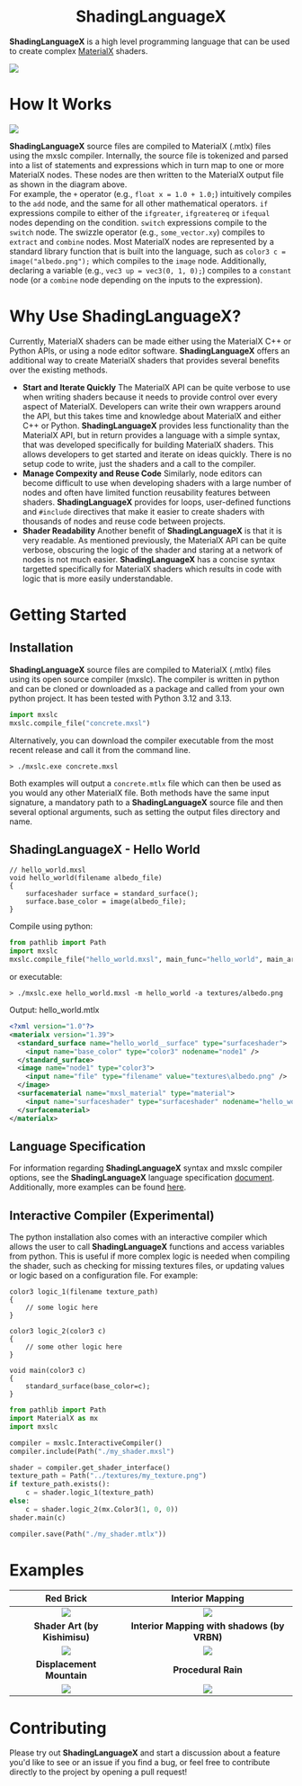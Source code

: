 
<h1 align="center">ShadingLanguageX</h1>

__ShadingLanguageX__ is a high level programming language that can be used to create complex [MaterialX](https://materialx.org/) shaders.  
  
![](examples/screenshots/readme_example.png)


# How It Works
![](examples/screenshots/howitworks.jpg)  

__ShadingLanguageX__ source files are compiled to MaterialX (.mtlx) files using the mxslc compiler. Internally, the source file is tokenized and parsed into a list of statements and expressions which in turn map to one or more MaterialX nodes. These nodes are then written to the MaterialX output file as shown in the diagram above.  
For example, the `+` operator (e.g., `float x = 1.0 + 1.0;`) intuitively compiles to the `add` node, and the same for all other mathematical operators. `if` expressions compile to either of the `ifgreater`, `ifgreatereq` or `ifequal` nodes depending on the condition. `switch` expressions compile to the `switch` node. The swizzle operator (e.g., `some_vector.xy`) compiles to `extract` and `combine` nodes. Most MaterialX nodes are represented by a standard library function that is built into the language, such as `color3 c = image("albedo.png");` which compiles to the `image` node. Additionally, declaring a variable (e.g., `vec3 up = vec3(0, 1, 0);`) compiles to a `constant` node (or a `combine` node depending on the inputs to the expression).  


# Why Use ShadingLanguageX?

Currently, MaterialX shaders can be made either using the MaterialX C++ or Python APIs, or using a node editor software. __ShadingLanguageX__ offers an additional way to create MaterialX shaders that provides several benefits over the existing methods.
* __Start and Iterate Quickly__ The MaterialX API can be quite verbose to use when writing shaders because it needs to provide control over every aspect of MaterialX. Developers can write their own wrappers around the API, but this takes time and knowledge about MaterialX and either C++ or Python. __ShadingLanguageX__ provides less functionality than the MaterialX API, but in return provides a language with a simple syntax, that was developed specifically for building MaterialX shaders. This allows developers to get started and iterate on ideas quickly. There is no setup code to write, just the shaders and a call to the compiler.
* __Manage Compexity and Reuse Code__ Similarly, node editors can become difficult to use when developing shaders with a large number of nodes and often have limited function reusability features between shaders. __ShadingLanguageX__ provides for loops, user-defined functions and `#include` directives that make it easier to create shaders with thousands of nodes and reuse code between projects.
* __Shader Readability__ Another benefit of __ShadingLanguageX__ is that it is very readable. As mentioned previously, the MaterialX API can be quite verbose, obscuring the logic of the shader and staring at a network of nodes is not much easier.  __ShadingLanguageX__ has a concise syntax targetted specifically for MaterialX shaders which results in code with logic that is more easily understandable.


# Getting Started

## Installation
__ShadingLanguageX__ source files are compiled to MaterialX (.mtlx) files using its open source compiler (mxslc). The compiler is written in python and can be cloned or downloaded as a package and called from your own python project. It has been tested with Python 3.12 and 3.13. 
```python
import mxslc
mxslc.compile_file("concrete.mxsl")
```
Alternatively, you can download the compiler executable from the most recent release and call it from the command line.
```
> ./mxslc.exe concrete.mxsl
```
Both examples will output a `concrete.mtlx` file which can then be used as you would any other MaterialX file. Both methods have the same input signature, a mandatory path to a __ShadingLanguageX__ source file and then several optional arguments, such as setting the output files directory and name.

## ShadingLanguageX - Hello World
```
// hello_world.mxsl
void hello_world(filename albedo_file)
{
    surfaceshader surface = standard_surface();
    surface.base_color = image(albedo_file);
}
```
Compile using python:
```python
from pathlib import Path
import mxslc
mxslc.compile_file("hello_world.mxsl", main_func="hello_world", main_args=[Path("textures/albedo.png")]);
```
or executable:
```
> ./mxslc.exe hello_world.mxsl -m hello_world -a textures/albedo.png
```
Output: hello_world.mtlx
```xml
<?xml version="1.0"?>
<materialx version="1.39">
  <standard_surface name="hello_world__surface" type="surfaceshader">
    <input name="base_color" type="color3" nodename="node1" />
  </standard_surface>
  <image name="node1" type="color3">
    <input name="file" type="filename" value="textures\albedo.png" />
  </image>
  <surfacematerial name="mxsl_material" type="material">
    <input name="surfaceshader" type="surfaceshader" nodename="hello_world__surface" />
  </surfacematerial>
</materialx>
```

## Language Specification
For information regarding __ShadingLanguageX__ syntax and mxslc compiler options, see the __ShadingLanguageX__ language specification [document](https://github.com/jakethorn/ShadingLanguageX/blob/main/docs/LanguageSpecification.md). Additionally, more examples can be found [here](https://github.com/jakethorn/ShadingLanguageX/tree/main/examples).

## Interactive Compiler (Experimental)
The python installation also comes with an interactive compiler which allows the user to call __ShadingLanguageX__ functions and access variables from python. This is useful if more complex logic is needed when compiling the shader, such as checking for missing textures files, or updating values or logic based on a configuration file.
For example:
```
color3 logic_1(filename texture_path)
{
    // some logic here
}

color3 logic_2(color3 c)
{
    // some other logic here
}

void main(color3 c)
{
    standard_surface(base_color=c);
}
```
```python
from pathlib import Path
import MaterialX as mx
import mxslc

compiler = mxslc.InteractiveCompiler()
compiler.include(Path("./my_shader.mxsl")

shader = compiler.get_shader_interface()
texture_path = Path("../textures/my_texture.png")
if texture_path.exists():
    c = shader.logic_1(texture_path)
else:
    c = shader.logic_2(mx.Color3(1, 0, 0))
shader.main(c)

compiler.save(Path("./my_shader.mtlx"))
```


# Examples
Red Brick                    |  Interior Mapping
:---------------------------:|:---------------------------:
![](examples/screenshots/redbrick.png)   |  ![](examples/screenshots/interiormapping.png)
__Shader Art (by Kishimisu)__    |  __Interior Mapping with shadows (by VRBN)__
![](examples/screenshots/shaderart.png)  |  ![](examples/screenshots/lit_interiors.png)
__Displacement Mountain__    |    __Procedural Rain__
![](examples/screenshots/mountain.png)   |  ![](examples/screenshots/rain.png)

# Contributing
Please try out __ShadingLanguageX__ and start a discussion about a feature you'd like to see or an issue if you find a bug, or feel free to contribute directly to the project by opening a pull request!
